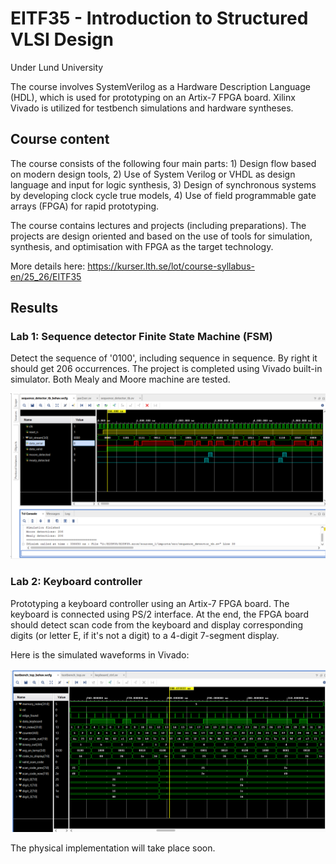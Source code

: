 # EITF35 - Introduction to Structured VLSI Design
Under Lund University

The course involves SystemVerilog as a Hardware Description Language (HDL), which is used for prototyping on an Artix-7 FPGA board. Xilinx Vivado is utilized for testbench simulations and hardware syntheses.

## Course content

The course consists of the following four main parts: 1) Design flow based on modern design tools, 2) Use of System Verilog or VHDL as design language and input for logic synthesis, 3) Design of synchronous systems by developing clock cycle true models, 4) Use of field programmable gate arrays (FPGA) for rapid prototyping.

The course contains lectures and projects (including preparations). The projects are design oriented and based on the use of tools for simulation, synthesis, and optimisation with FPGA as the target technology.

More details here: https://kurser.lth.se/lot/course-syllabus-en/25_26/EITF35

## Results
### Lab 1: Sequence detector Finite State Machine (FSM)
Detect the sequence of '0100', including sequence in sequence. By right it should get 206 occurrences. The project is completed using Vivado built-in simulator. Both Mealy and Moore machine are tested.

![alt text](img/EITF35_lab1.png)

### Lab 2: Keyboard controller
Prototyping a keyboard controller using an Artix-7 FPGA board. The keyboard is connected using PS/2 interface. At the end, the FPGA board should detect scan code from the keyboard and display corresponding digits (or letter E, if it's not a digit) to a 4-digit 7-segment display.

Here is the simulated waveforms in Vivado:

![alt text](img/EITF35_lab2_1.png)

The physical implementation will take place soon.